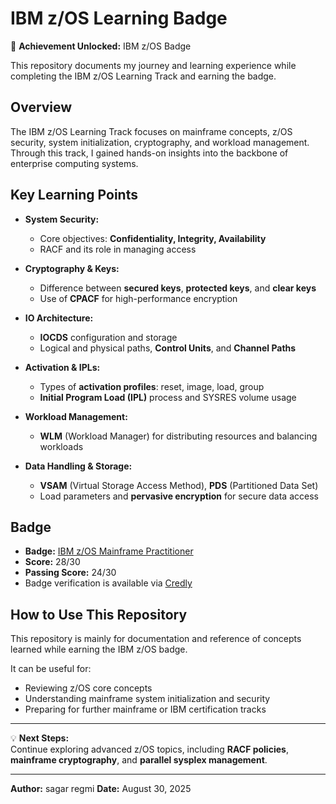 # IBM z/OS Learning Badge

🎉 **Achievement Unlocked:** IBM z/OS Badge  

This repository documents my journey and learning experience while completing the IBM z/OS Learning Track and earning the badge.  

## Overview

The IBM z/OS Learning Track focuses on mainframe concepts, z/OS security, system initialization, cryptography, and workload management. Through this track, I gained hands-on insights into the backbone of enterprise computing systems.  

## Key Learning Points

- **System Security:**  
  - Core objectives: **Confidentiality, Integrity, Availability**  
  - RACF and its role in managing access  

- **Cryptography & Keys:**  
  - Difference between **secured keys**, **protected keys**, and **clear keys**  
  - Use of **CPACF** for high-performance encryption  

- **IO Architecture:**  
  - **IOCDS** configuration and storage  
  - Logical and physical paths, **Control Units**, and **Channel Paths**  

- **Activation & IPLs:**  
  - Types of **activation profiles**: reset, image, load, group  
  - **Initial Program Load (IPL)** process and SYSRES volume usage  

- **Workload Management:**  
  - **WLM** (Workload Manager) for distributing resources and balancing workloads  

- **Data Handling & Storage:**  
  - **VSAM** (Virtual Storage Access Method), **PDS** (Partitioned Data Set)  
  - Load parameters and **pervasive encryption** for secure data access  

## Badge


- **Badge:** [IBM z/OS Mainframe Practitioner](https://www.credly.com/earner/earned/share/273fbf86-467e-4b4c-99df-e1041c3bc5bd)
- **Score:** 28/30  
- **Passing Score:** 24/30  
- Badge verification is available via [Credly](https://www.credly.com/earner/earned/share/273fbf86-467e-4b4c-99df-e1041c3bc5bd)


## How to Use This Repository

This repository is mainly for documentation and reference of concepts learned while earning the IBM z/OS badge.  

It can be useful for:  
- Reviewing z/OS core concepts  
- Understanding mainframe system initialization and security  
- Preparing for further mainframe or IBM certification tracks  

---

💡 **Next Steps:**  
Continue exploring advanced z/OS topics, including **RACF policies**, **mainframe cryptography**, and **parallel sysplex management**.  

---

**Author:** sagar regmi 
**Date:** August 30, 2025  
